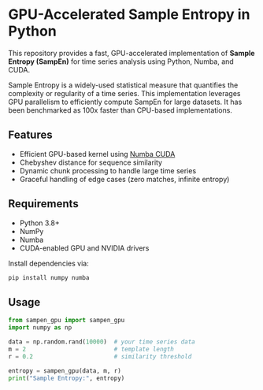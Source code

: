 # GPU-Accelerated Sample Entropy in Python

This repository provides a fast, GPU-accelerated implementation of **Sample Entropy (SampEn)** for time series analysis using Python, Numba, and CUDA.

Sample Entropy is a widely-used statistical measure that quantifies the complexity or regularity of a time series. This implementation leverages GPU parallelism to efficiently compute SampEn for large datasets. It has been benchmarked as 100x faster than CPU-based implementations.

## Features

-  Efficient GPU-based kernel using [Numba CUDA](https://numba.pydata.org/numba-doc/latest/cuda/index.html)
-  Chebyshev distance for sequence similarity
-  Dynamic chunk processing to handle large time series
-  Graceful handling of edge cases (zero matches, infinite entropy)

## Requirements

- Python 3.8+
- NumPy
- Numba
- CUDA-enabled GPU and NVIDIA drivers

Install dependencies via:

```bash
pip install numpy numba
```


## Usage
```python
from sampen_gpu import sampen_gpu
import numpy as np

data = np.random.rand(10000)  # your time series data
m = 2                         # template length
r = 0.2                       # similarity threshold

entropy = sampen_gpu(data, m, r)
print("Sample Entropy:", entropy)
```

